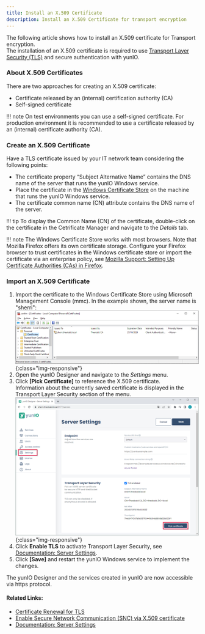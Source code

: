```yaml
---
title: Install an X.509 Certificate
description: Install an X.509 Certificate for transport encryption
---
```


The following article shows how to install an X.509 certificate for Transport encryption.<br>
The installation of an X.509 certificate is required to use [Transport Layer Security (TLS)](https://learn.microsoft.com/en-us/windows/win32/secauthn/transport-layer-security-protocol) and secure authentication with yunIO.

### About X.509 Certificates 

There are two approaches for creating an X.509 certificate:
- Certificate released by an (internal) certification authority (CA) 
- Self-signed certificate

!!! note
    On test environments you can use a self-signed certificate. For production environment it is recommended to use a certificate released by an (internal) certificate authority (CA).

### Create an X.509 Certificate

Have a TLS certificate issued by your IT network team considering the following points:
 
- The certificate property “Subject Alternative Name” contains the DNS name of the server that runs the yunIO Windows service. 
- Place the certificate in the [Windows Certificate Store](https://technet.microsoft.com/en-us/ms788967(v=vs.91)) on the machine that runs the yunIO Windows service.
- The certificate common name (CN) attribute contains the DNS name of the server. 

!!! tip
    To display the Common Name (CN) of the certificate, double-click on the certificate in the Cetrificate Manager and navigate to the *Details* tab.

!!! note
    The Windows Certificate Store works with most browsers. Note that Mozilla Firefox offers its own certificate storage.
    Configure your Firefox browser to trust certificates in the Windows certificate store or import the certificate via an enterprise policy, see [Mozilla Support: Setting Up Certificate Authorities (CAs) in Firefox](https://support.mozilla.org/en-US/kb/setting-certificate-authorities-firefox).

### Import an X.509 Certificate

1. Import the certificate to the Windows Certificate Store using Microsoft Management Console (mmc).
In the example shown, the server name is "sherri":<br>
![XU-X509-MMC](../assets/images/yunio/articles/certificate.png){:class="img-responsive"}
2. Open the yunIO Designer and navigate to the *Settings* menu. 
3. Click **[Pick Certificate]** to reference the X.509 certificate.<br>
Information about the currently saved certificate is displayed in the Transport Layer Security section of the menu.<br>
![import-certificate](../assets/images/yunio/articles/certificate-settings.png){:class="img-responsive"}
4. Click **Enable TLS** to activate Transport Layer Security, see [Documentation: Server Settings](../documentation/server-settings.md).
5. Click **[Save]** and restart the yunIO Windows service to implement the changes.

The yunIO Designer and the services created in yunIO are now accessible via https protocol. 

#### Related Links:
- [Certificate Renewal for TLS](./certificate-renewal.md)
- [Enable Secure Network Communication (SNC) via X.509 certificate](./enable-snc-using-pse-file.md)
- [Documentation: Server Settings](../documentation/server-settings.md)
